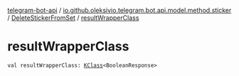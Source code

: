 [telegram-bot-api](../../index.md) / [io.github.oleksivio.telegram.bot.api.model.method.sticker](../index.md) / [DeleteStickerFromSet](index.md) / [resultWrapperClass](./result-wrapper-class.md)

# resultWrapperClass

`val resultWrapperClass: `[`KClass`](https://kotlinlang.org/api/latest/jvm/stdlib/kotlin.reflect/-k-class/index.html)`<BooleanResponse>`